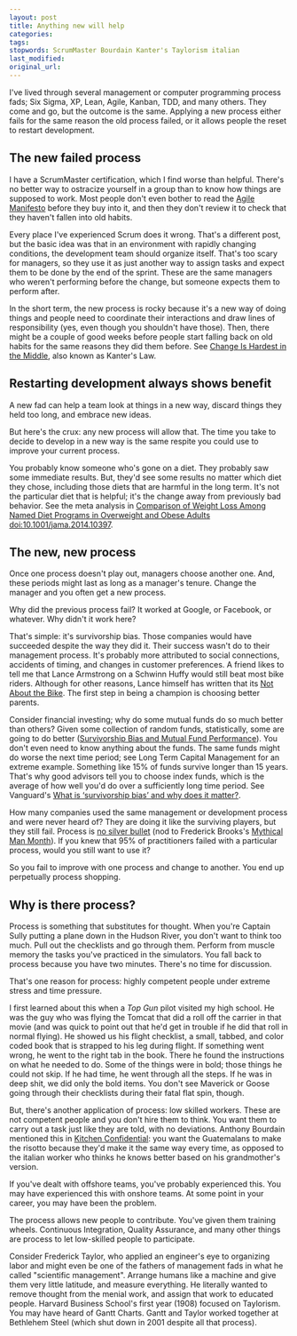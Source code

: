 ```yaml
---
layout: post
title: Anything new will help
categories:
tags:
stopwords: ScrumMaster Bourdain Kanter's Taylorism italian
last_modified:
original_url:
---
```


I've lived through several management or computer programming process fads; Six Sigma, XP, Lean, Agile, Kanban, TDD, and many others. They come and go, but the outcome is the same. Applying a new process either fails for the same reason the old process failed, or it allows people the reset to restart development.

## The new failed process

I have a ScrumMaster certification, which I find worse than helpful. There's no better way to ostracize yourself in a group than to know how things are supposed to work. Most people don't even bother to read the [Agile Manifesto](https://agilemanifesto.org) before they buy into it, and then they don't review it to check that they haven't fallen into old habits.

Every place I've experienced Scrum does it wrong. That's a different post, but the basic idea was that in an environment with rapidly changing conditions, the development team should organize itself. That's too scary for managers, so they use it as just another way to assign tasks and expect them to be done by the end of the sprint. These are the same managers who weren't performing before the change, but someone expects them to perform after.

In the short term, the new process is rocky because it's a new way of doing things and people need to coordinate their interactions and draw lines of responsibility (yes, even though you shouldn't have those). Then, there might be a couple of good weeks before people start falling back on old habits for the same reasons they did them before.
See [Change Is Hardest in the Middle](https://hbr.org/2009/08/change-is-hardest-in-the-middl), also known as Kanter's Law.

## Restarting development always shows benefit

A new fad can help a team look at things in a new way, discard things they held too long, and embrace new ideas.

But here's the crux: any new process will allow that. The time you take to decide to develop in a new way is the same respite you could use to improve your current process.

You probably know someone who's gone on a diet. They probably saw some immediate results. But, they'd see some results no matter which diet they chose, including those diets that are harmful in the long term. It's not the particular diet that is helpful; it's the change away from previously bad behavior. See the meta analysis in [Comparison of Weight Loss Among Named Diet Programs in Overweight and Obese Adults](https://jamanetwork.com/journals/jama/fullarticle/1900510) [doi:10.1001/jama.2014.10397](doi:10.1001/jama.2014.10397).

## The new, new process

Once one process doesn't play out, managers choose another one. And, these periods might last as long as a manager's tenure. Change the manager and you often get a new process.

Why did the previous process fail? It worked at Google, or Facebook, or whatever. Why didn't it work here?

That's simple: it's survivorship bias. Those companies would have succeeded despite the way they did it. Their success wasn't do to their management process. It's probably more attributed to social connections, accidents of timing, and changes in customer preferences. A friend likes to tell me that Lance Armstrong on a Schwinn Huffy would still beat most bike riders. Although for other reasons, Lance himself has written that its [Not About the Bike](https://amzn.to/2WK66bg). The first step in being a champion is choosing better parents.

Consider financial investing; why do some mutual funds do so much better than others? Given some collection of random funds, statistically, some are going to do better ([Survivorship Bias and Mutual Fund Performance](https://www.jstor.org/stable/2962224)). You don't even need to know anything about the funds. The same funds might do worse the next time period; see Long Term Capital Management for an extreme example. Something like 15% of funds survive longer than 15 years. That's why good advisors tell you to choose index funds, which is the average of how well you'd do over a sufficiently long time period. See Vanguard's [What is ‘survivorship bias’ and why does it matter?](https://www.vanguard.co.uk/documents/adv/literature/survivorship-bias.pdf).

How many companies used the same management or development process and were never heard of? They are doing it like the surviving players, but they still fail. Process is [no silver bullet](https://web.archive.org/web/20160910002130/http://worrydream.com/refs/Brooks-NoSilverBullet.pdf) (nod to Frederick Brooks's [Mythical Man Month](https://amzn.to/2xX5yXe)). If you knew that 95% of practitioners failed with a particular process, would you still want to use it?

So you fail to improve with one process and change to another. You end up perpetually process shopping.

## Why is there process?

Process is something that substitutes for thought. When you're Captain Sully putting a plane down in the Hudson River, you don't want to think too much. Pull out the checklists and go through them. Perform from muscle memory the tasks you've practiced in the simulators. You fall back to process because you have two minutes. There's no time for discussion.

That's one reason for process: highly competent people under extreme stress and time pressure.

I first learned about this when a *Top Gun* pilot visited my high school. He was the guy who was flying the Tomcat that did a roll off the carrier in that movie (and was quick to point out that he'd get in trouble if he did that roll in normal flying). He showed us his flight checklist, a small, tabbed, and color coded book that is strapped to his leg during flight. If something went wrong, he went to the right tab in the book. There he found the instructions on what he needed to do. Some of the things were in bold; those things he could not skip. If he had time, he went through all the steps. If he was in deep shit, we did only the bold items. You don't see Maverick or Goose going through their checklists during their fatal flat spin, though.

But, there's another application of process: low skilled workers. These are not competent people and you don't hire them to think. You want them to carry out a task just like they are told, with no deviations. Anthony Bourdain mentioned this in [Kitchen Confidential](): you want the Guatemalans to make the risotto because they'd make it the same way every time, as opposed to the italian worker who thinks he knows better based on his grandmother's version.

If you've dealt with offshore teams, you've probably experienced this. You may have experienced this with onshore teams. At some point in your career, you may have been the problem.

The process allows new people to contribute. You've given them training wheels. Continuous Integration, Quality Assurance, and many other things are process to let low-skilled people to participate.

Consider Frederick Taylor, who applied an engineer's eye to organizing labor and might even be one of the fathers of management fads in what he called "scientific management". Arrange humans like a machine and give them very little latitude, and measure everything. He literally wanted to remove thought from the menial work, and assign that work to educated people. Harvard Business School's first year (1908) focused on Taylorism. You may have heard of Gantt Charts. Gantt and Taylor worked together at Bethlehem Steel (which shut down in 2001 despite all that process).
